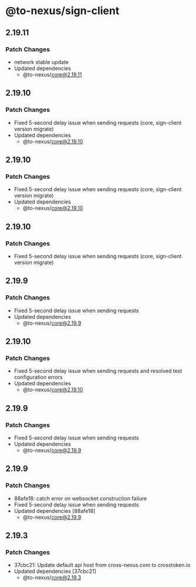 # @to-nexus/sign-client

## 2.19.11

### Patch Changes

- network stable update
- Updated dependencies
  - @to-nexus/core@2.19.11

## 2.19.10

### Patch Changes

- Fixed 5-second delay issue when sending requests (core, sign-client version migrate)
- Updated dependencies
  - @to-nexus/core@2.19.10

## 2.19.10

### Patch Changes

- Fixed 5-second delay issue when sending requests (core, sign-client version migrate)
- Updated dependencies
  - @to-nexus/core@2.19.10

## 2.19.10

### Patch Changes

- Fixed 5-second delay issue when sending requests (core, sign-client version migrate)

## 2.19.9

### Patch Changes

- Fixed 5-second delay issue when sending requests
- Updated dependencies
  - @to-nexus/core@2.19.9

## 2.19.10

### Patch Changes

- Fixed 5-second delay issue when sending requests and resolved test configuration errors
- Updated dependencies
  - @to-nexus/core@2.19.10

## 2.19.9

### Patch Changes

- Fixed 5-second delay issue when sending requests
- Updated dependencies
  - @to-nexus/core@2.19.9

## 2.19.9

### Patch Changes

- 88afe18: catch error on websocket construction failure
- Fixed 5-second delay issue when sending requests
- Updated dependencies [88afe18]
  - @to-nexus/core@2.19.9

## 2.19.3

### Patch Changes

- 37cbc21: Update default api host from cross-nexus.com to crosstoken.io
- Updated dependencies [37cbc21]
  - @to-nexus/core@2.19.3
